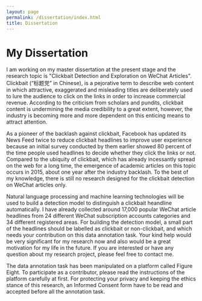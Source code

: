 ```yaml
---
layout: page
permalink: /dissertation/index.html
title: Dissertation
---
```


# My Dissertation

<p>I am working on my master dissertation at the present stage and the research topic is "Clickbait Detection and Exploration on WeChat Articles". Clickbait (“标题党” in Chinese), is a pejorative term to describe web content in which attractive, exaggerated and misleading titles are deliberately used to lure the audience to click on the links in order to increase commercial revenue. According to the criticism from scholars and pundits, clickbait content is undermining the media credibility to a
great extent, however, the industry is becoming more and more dependent on this enticing means to attract attention.</p>

<p>As a pioneer of the backlash against clickbait, Facebook has updated its News Feed twice to reduce clickbait headlines to improve user experience because an initial survey conducted by them earlier showed 80 percent of the time people used headlines to decide whether they click the links or not. Compared to the ubiquity of clickbait, which has already incessantly spread on the web for a long time, the emergence of academic articles on this topic occurs in 2015, about one year after the industry backlash. To the best of my knowledge, there is still no research designed for the clickbait detection on WeChat articles only.</p>

<p>Natural language processing and machine learning technologies will be used to build a detection model to distinguish a clickbait heandline automatically. I have already collected around 17,000 popular WeChat article headlines from 24 different WeChat subscription accounts categories and 34 different registered areas. For building the detection model, a small part of the headlines should be labelled as clickbait or non-clickbait, and which needs your contribution on this data annotation task. Your kind help would be very significant for my research now and also would be a great motivation for my life in the future. If you are interested or have any question about my research project, please feel free to contact me.</p>

<p>The data annotation task has been manipulated on a platform called Figure Eight. To participate as a contributor, please read the instructions of the platform carefully at first. For protecting your privacy and keeping the ethics stance of this research, an Informed Consent form have to be read and accepted before all the annotation task.</p>

